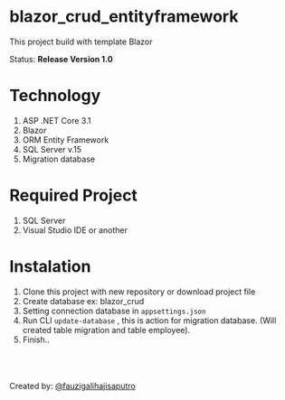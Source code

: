 # blazor_crud_entityframework
 This project build with template Blazor
 
 Status: <b>Release Version 1.0</b>
 
 # Technology
 1. ASP .NET Core 3.1
 2. Blazor
 3. ORM Entity Framework
 4. SQL Server v.15
 5. Migration database
 
 # Required Project
 1. SQL Server
 2. Visual Studio IDE or another
 
 # Instalation
1. Clone this project with new repository or download project file
2. Create database ex: blazor_crud
3. Setting connection database in <code>appsettings.json</code>
4. Run CLI <code>update-database</code> , this is action for migration database. (Will created table migration and table employee).
5. Finish..

<br><br><br>Created by: <a href="https://www.instagram.com/fauzigalihajisaputro/">@fauzigalihajisaputro</a>
